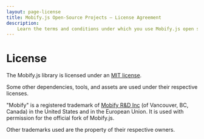 ```yaml
---
layout: page-license
title: Mobify.js Open-Source Projects – License Agreement
description:
    Learn the terms and conditions under which you use Mobify.js open source library
---
```


# License

The Mobify.js library is licensed under an [MIT license](https://github.com/mobify/mobifyjs/blob/v2.0/LICENSE).

Some other dependencies, tools, and assets are used under their respective licenses.

"Mobify" is a registered trademark of [Mobify R&D Inc](http://www.mobify.com/) (of Vancouver, BC, Canada)
in the United States and in the European Union. It is used with permission for
the official fork of Mobify.js.

Other trademarks used are the property of their respective owners.




